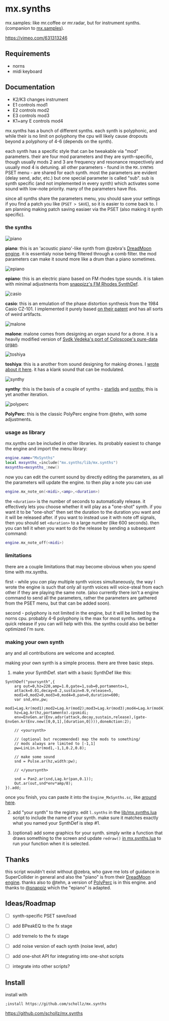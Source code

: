 # mx.synths

mx.samples: like mr.coffee or mr.radar, but for instrument synths. (companion to [mx.samples](https://github.com/schollz/mx.samples)).

https://vimeo.com/631313246


## Requirements

- norns
- midi keyboard

## Documentation

- K2/K3 changes instrument
- E1 controls mod1
- E2 controls mod2
- E3 controls mod3
- K1+any E controls mod4


mx.synths has a bunch of different synths. each synth is polyphonic, and while their is no limit on polyphony the cpu will likely cause dropouts beyond a polyphony of 4-6 (depends on the synth). 

each synth has a specific style that can be tweakable via "mod" parameters. their are four mod parameters and they are synth-specific, though usually mods 2 and 3 are frequency and resonance respectively and usually mod 4 is detuning. all other parameters - found in the `MX.SYNTHS` PSET menu - are shared for each synth. most the parameters are evident (delay send, adsr, etc.) but one special parameter is called "sub". sub is synth specific (and not implemented in every synth) which activates some sound with low-note priority. many of the parameters have lfos. 

since all synths share the parameters menu, you should save your settings if you find a patch you like (`PSET > SAVE`), so it is easier to come back to. I am planning making patch saving easiaer via the PSET (also making it synth specific).

### the synths

![piano](https://user-images.githubusercontent.com/6550035/137188153-420d65bd-c950-4098-abb1-558795be86fa.png)

**piano**: this is an 'acoustic piano'-like synth from @zebra's [DreadMoon engine](https://github.com/catfact/zebra/blob/master/lib/Engine_DreadMoon.sc#L20-L41). it is essentialy noise being filtered through a comb filter. the mod parameters can make it sound more like a drum than a piano sometimes.


![epiano](https://user-images.githubusercontent.com/6550035/137188151-2bb3c65b-3885-422a-857c-859e9c0a146e.png)

**epiano**: this is an electric piano based on FM rhodes type sounds. it is taken with minimal adjustments from [snappizz's FM Rhodes SynthDef](https://sccode.org/1-522).

![casio](https://user-images.githubusercontent.com/6550035/137188146-f893c656-6e16-4150-a72f-0057733f7f8d.png)

**casio**: this is an emulation of the phase distortion synthesis from the 1984 Casio CZ-101. I implemented it purely based [on their patent](https://schollz.com/blog/phasedistortion/) and has all sorts of weird artifacts.

![malone](https://user-images.githubusercontent.com/6550035/137188150-b87db2e6-a332-42be-9b1d-be003a004303.png)

**malone**: malone comes from designing an organ sound for a drone. it is a heavily modified version of [Svdk Vedeka's port of Coloscope's pure-data organ](https://sccode.org/svdk-vedeka).

![toshiya](https://user-images.githubusercontent.com/6550035/137188149-12df22e8-63c1-4b04-aa46-61f9dca22929.png)

**toshiya**: this is a another from sound designing for making drones. I [wrote about it here](https://llllllll.co/t/12-000/48354#toshiyahttpsgithubcomschollz12000blobmaindronetoshiyascd-object-bound-resonate-space-2). it has a klank sound that can be modulated.

![synthy](https://user-images.githubusercontent.com/6550035/137188143-2dc07d18-e1fd-4dab-841c-194dcbf612dd.png)

**synthy**: this is the basis of a couple of synths - [starlids](https://llllllll.co/t/12-000/48354#starlidshttpsgithubcomschollz12000blobmaindronestarlidsscd-symphonic-meek-radiant-1) and [synthy](https://llllllll.co/t/synthy/48062), this is yet another iteration.


![polyperc](https://user-images.githubusercontent.com/6550035/137188141-7d1aad4d-2c2a-43c5-ab17-33bdb555966b.png)

**PolyPerc**: this is the classic PolyPerc engine from @tehn, with some adjustments.

### usage as library

mx.synths can be included in other libraries. its probably easiest to change the engine and import the menu library:

```lua
engine.name="MxSynths"
local mxsynths_=include("mx.synths/lib/mx.synths")
mxsynths=mxsynths_:new()
```

now you can edit the current sound by directly editing the parameters, as all the parameters will update the engine. to then play a note you can use

```lua
engine.mx_note_on(<midi>,<amp>,<duration>)
```

the `<duration>` is the number of seconds to automatically release. it effectively lets you choose whether it will play as a "one-shot" synth. if you want it to be "one-shot" then set the duration to the duration you want and it will be released after. if you want to instead use it with note off signals, then you should set `<duration>` to a large number (like 600 seconds). then you can tell it when you want to do the release by sending a subsequent command:

```lua
engine.mx_note_off(<midi>)
```

### limitations

there are a couple limitations that may become obvious when you spend time with mx.synths. 

first - while you *can* play multiple synth voices simultaneously, the way I wrote the engine is such that only all synth voices will voice-steal from each other if they are playing the same note. (also currently there isn't a engine command to send all the parameters, rather the parameters are gathered from the PSET menu, but that can be added soon). 

second - polyphony is not limited in the engine, but it will be limited by the norns cpu. probably 4-6 polyphony is the max for most synths. setting a quick release if you can will help with this. the synths could also be better optimized I'm sure.



### making your own synth

any and all contributions are welcome and accepted.

making your own synth is a simple process. there are three basic steps.

1. make your SynthDef. start with a basic SynthDef like this:

```supercollider
SynthDef("yoursynth",{
    arg out=0,hz=220,amp=1.0,gate=1,sub=0,portamento=1,
    attack=0.01,decay=0.2,sustain=0.9,release=5,
    mod1=0,mod2=0,mod3=0,mod4=0,pan=0,duration=600;
    var snd,env,pw;
    mod1=Lag.kr(mod1);mod2=Lag.kr(mod2);mod3=Lag.kr(mod3);mod4=Lag.kr(mod4);
    hz=Lag.kr(hz,portamento).cpsmidi;
    env=EnvGen.ar(Env.adsr(attack,decay,sustain,release),(gate-EnvGen.kr(Env.new([0,0,1],[duration,0]))),doneAction:2);

    // <yoursynth>
    
    // (optional but recommended) map the mods to something/
    // mods always are limited to [-1,1]
    pw=LinLin.kr(mod1,-1,1,0.2,0.8);

    // make some sound
    snd = Pulse.ar(hz,width:pw);
    
    // </yoursynth>

    snd = Pan2.ar(snd,Lag.kr(pan,0.1));
    Out.ar(out,snd*env*amp/8);
}).add;
```

once you finish, you can paste it into the `Engine_MxSynths.sc`, like [around here](https://github.com/schollz/mx.synths/blob/main/lib/Engine_MxSynths.sc#L35).

2. add "your synth" to the registry. edit `l.synths` in the [lib/mx.synths.lua](https://github.com/schollz/mx.synths/blob/7a1ed748fb2836828ead289af0524019ca901592/lib/mx.synths.lua#L18) script to include the name of your synth. make sure it matches exactly what you named your SynthDef is step #1.

3. (optional) add some graphics for your synth. simply write a function that draws something to the screen and update `redraw()` [in mx.synths.lua](https://github.com/schollz/mx.synths/blob/7a1ed748fb2836828ead289af0524019ca901592/mx.synths.lua#L75) to run your function when it is selected.



## Thanks

this script wouldn't exist without @zebra, who gave me lots of guidance in SuperCollider in general and also the "piano" is from their [DreadMoon engine](https://github.com/catfact/zebra/blob/master/lib/Engine_DreadMoon.sc#L20-L41). thanks also to @tehn, a version of [PolyPerc](https://github.com/monome/dust/blob/master/lib/sc/Engine_PolyPerc.sc) is in this engine. and thanks to [@snappiz](https://sccode.org/snappizz) which the "epiano" is adapted.



## Ideas/Roadmap

- [ ] synth-specific PSET save/load
- [ ] add BPeakEQ to the fx stage
- [ ] add tremelo to the fx stage
- [ ] add noise version of each synth (noise level, adsr)
- [ ] add one-shot API for integrating into one-shot scripts
- [ ] integrate into other scripts?



## Install

install with

```
;install https://github.com/schollz/mx.synths
```

https://github.com/schollz/mx.synths


